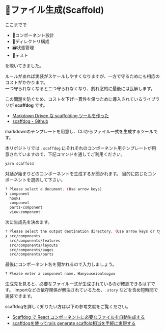# 🐶ファイル生成(Scaffold)
ここまでで

* 🧩コンポーネント設計
* 📁ディレクトリ構成
* 🗃️状態管理
* 🧪テスト

を覗いてきました。  

ルールがあれば実装がスケールしやすくなりますが、一方で守るためにも相応のコストがかかります。  
一つ守られなくなると二つ守られなくなり、割れ窓的に最後には瓦解します。

この問題を防ぐため、コストを下げ一貫性を保つために導入されているライブラリが **scaffdog** です。
* [Markdown Driven な scaffolding ツールを作った](https://blog.wadackel.me/2019/scaffdog/)
* [scaffdog - Github](https://github.com/cats-oss/scaffdog)

markdownのテンプレートを用意し、CLIからファイル一式を生成するツールです。

本リポジトリでは `.scaffdog` にそれぞれのコンポーネント用テンプレートが用意されていますので、下記コマンドを通してご利用ください。

```bash
yarn scaffold
```
対話が始まりどのコンポーネントを生成するか聞かれます。
目的に応じたコンポーネントを選択して下さい。
```bash
? Please select a document. (Use arrow keys)
❯ component 
  hooks 
  component 
  parts-component 
  view-component 
```
次に生成先を決めます。
```bash
? Please select the output destination directory. (Use arrow keys or type to search)
❯ src/components 
  src/components/features 
  src/components/layouts 
  src/components/pages 
  src/components/parts 
```
最後にコンポーネント名を聞かれるので入力しましょう。
```bash
? Please enter a component name. Hanyouseibatsugun
```

生成先を見ると、必要なファイル一式が生成されているのが確認できるはずです。
importなどの依存関係が解決されているため、`.story` などを含め短時間で実装できます。


scaffdogを詳しく知りたい方は以下の参考文献をご覧ください。
* [Scaffdog で React コンポーネントに必要なファイルを自動生成する](https://shimotsu.hatenablog.com/entry/2022/01/21/192613)
* [scaffdogを使ってrails generate scaffold相当を手軽に実現する](https://zenn.dev/katsumanarisawa/articles/2aeced911e5a0c)
